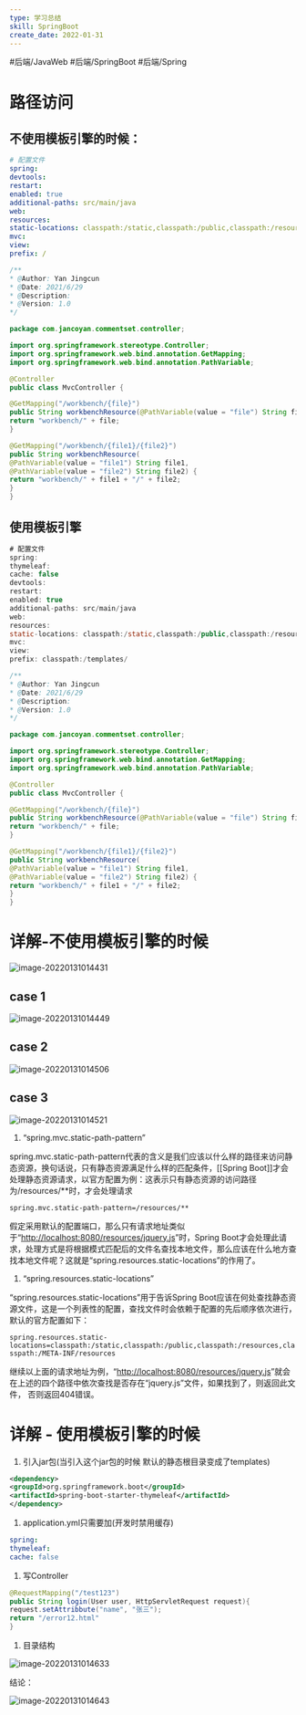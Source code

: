 ```yaml
---
type: 学习总结
skill: SpringBoot
create_date: 2022-01-31
---
```


#后端/JavaWeb #后端/SpringBoot #后端/Spring

# 路径访问

## **不使用模板引擎的时候：**

```yaml
# 配置文件
spring:
devtools:
restart:
enabled: true
additional-paths: src/main/java
web:
resources:
static-locations: classpath:/static,classpath:/public,classpath:/resources,classpath:/META-INF/resources
mvc:
view:
prefix: /
```

```java
/**
* @Author: Yan Jingcun
* @Date: 2021/6/29
* @Description:
* @Version: 1.0
*/

package com.jancoyan.commentset.controller;

import org.springframework.stereotype.Controller;
import org.springframework.web.bind.annotation.GetMapping;
import org.springframework.web.bind.annotation.PathVariable;

@Controller
public class MvcController {

@GetMapping("/workbench/{file}")
public String workbenchResource(@PathVariable(value = "file") String file) {
return "workbench/" + file;
}

@GetMapping("/workbench/{file1}/{file2}")
public String workbenchResource(
@PathVariable(value = "file1") String file1,
@PathVariable(value = "file2") String file2) {
return "workbench/" + file1 + "/" + file2;
}
}
```

## **使用模板引擎**

```java
# 配置文件
spring:
thymeleaf:
cache: false
devtools:
restart:
enabled: true
additional-paths: src/main/java
web:
resources:
static-locations: classpath:/static,classpath:/public,classpath:/resources,classpath:/META-INF/resources
mvc:
view:
prefix: classpath:/templates/
```

```java
/**
* @Author: Yan Jingcun
* @Date: 2021/6/29
* @Description:
* @Version: 1.0
*/

package com.jancoyan.commentset.controller;

import org.springframework.stereotype.Controller;
import org.springframework.web.bind.annotation.GetMapping;
import org.springframework.web.bind.annotation.PathVariable;

@Controller
public class MvcController {

@GetMapping("/workbench/{file}")
public String workbenchResource(@PathVariable(value = "file") String file) {
return "workbench/" + file;
}

@GetMapping("/workbench/{file1}/{file2}")
public String workbenchResource(
@PathVariable(value = "file1") String file1,
@PathVariable(value = "file2") String file2) {
return "workbench/" + file1 + "/" + file2;
}
}
```

# 详解-不使用模板引擎的时候

![image-20220131014431](assets/image-20220131014431.png)

## case 1

![image-20220131014449](assets/image-20220131014449.png)

## case 2

![image-20220131014506](assets/image-20220131014506.png)

## case 3

![image-20220131014521](assets/image-20220131014521.png)

1.  “spring.mvc.static-path-pattern”

spring.mvc.static-path-pattern代表的含义是我们应该以什么样的路径来访问静态资源，换句话说，只有静态资源满足什么样的匹配条件，[[Spring Boot]]才会处理静态资源请求，以官方配置为例：这表示只有静态资源的访问路径为/resources/**时，才会处理请求

`spring.mvc.static-path-pattern=/resources/**`

假定采用默认的配置端口，那么只有请求地址类似于“[http://localhost:8080/resources/jquery.js](http://localhost:8080/resources/jquery.js)”时，Spring Boot才会处理此请求，处理方式是将根据模式匹配后的文件名查找本地文件，那么应该在什么地方查找本地文件呢？这就是“spring.resources.static-locations”的作用了。

1.  “spring.resources.static-locations”

“spring.resources.static-locations”用于告诉Spring Boot应该在何处查找静态资源文件，这是一个列表性的配置，查找文件时会依赖于配置的先后顺序依次进行，默认的官方配置如下：

`spring.resources.static-locations=classpath:/static,classpath:/public,classpath:/resources,classpath:/META-INF/resources`

继续以上面的请求地址为例，“[http://localhost:8080/resources/jquery.js](http://localhost:8080/resources/jquery.js)”就会在上述的四个路径中依次查找是否存在“jquery.js”文件，如果找到了，则返回此文件， 否则返回404错误。

# 详解 - 使用模板引擎的时候

1.  引入jar包(当引入这个jar包的时候 默认的静态根目录变成了templates)

```xml
<dependency>
<groupId>org.springframework.boot</groupId>
<artifactId>spring-boot-starter-thymeleaf</artifactId>
</dependency>
```

1.  application.yml只需要加(开发时禁用缓存)

```yaml
spring:
thymeleaf:
cache: false
```

1.  写Controller

```java
@RequestMapping("/test123")
public String login(User user, HttpServletRequest request){
request.setAttribbute("name", "张三");
return "/error12.html"
}
```

1.  目录结构

![image-20220131014633](assets/image-20220131014633.png)

结论：

![image-20220131014643](assets/image-20220131014643.png)
